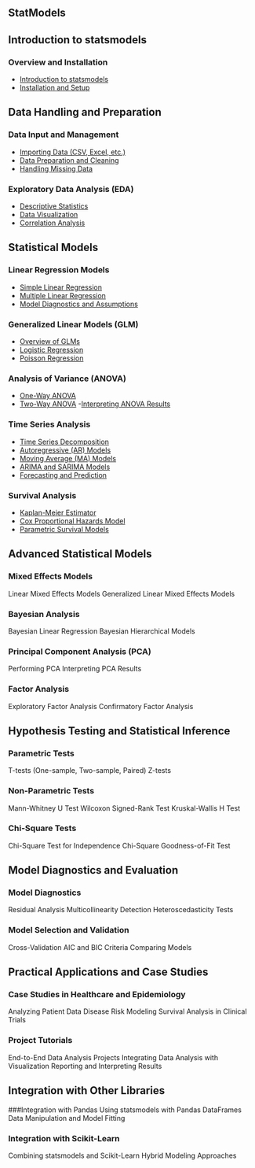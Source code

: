 ## StatModels

## Introduction to statsmodels

### Overview and Installation
- [Introduction to statsmodels](#)
- [Installation and Setup](#)

## Data Handling and Preparation

### Data Input and Management
- [Importing Data (CSV, Excel, etc.)](#)
- [Data Preparation and Cleaning](#)
- [Handling Missing Data](#)

### Exploratory Data Analysis (EDA)
- [Descriptive Statistics](#)
- [Data Visualization](#)
- [Correlation Analysis](#)

## Statistical Models

### Linear Regression Models
- [Simple Linear Regression](#)
- [Multiple Linear Regression](#)
- [Model Diagnostics and Assumptions](#)

### Generalized Linear Models (GLM)
- [Overview of GLMs](#)
- [Logistic Regression](#)
- [Poisson Regression](#)

### Analysis of Variance (ANOVA)
- [One-Way ANOVA](#)
- [Two-Way ANOVA](#)
-[Interpreting ANOVA Results](#)

### Time Series Analysis
- [Time Series Decomposition](#)
- [Autoregressive (AR) Models](#)
- [Moving Average (MA) Models](#)
- [ARIMA and SARIMA Models](#)
- [Forecasting and Prediction](#)

### Survival Analysis
- [Kaplan-Meier Estimator](#)
- [Cox Proportional Hazards Model](#)
- [Parametric Survival Models](#)

## Advanced Statistical Models

### Mixed Effects Models
Linear Mixed Effects Models
Generalized Linear Mixed Effects Models

### Bayesian Analysis
Bayesian Linear Regression
Bayesian Hierarchical Models

### Principal Component Analysis (PCA)
Performing PCA
Interpreting PCA Results

### Factor Analysis
Exploratory Factor Analysis
Confirmatory Factor Analysis

## Hypothesis Testing and Statistical Inference

### Parametric Tests
T-tests (One-sample, Two-sample, Paired)
Z-tests

### Non-Parametric Tests
Mann-Whitney U Test
Wilcoxon Signed-Rank Test
Kruskal-Wallis H Test

### Chi-Square Tests
Chi-Square Test for Independence
Chi-Square Goodness-of-Fit Test

## Model Diagnostics and Evaluation
### Model Diagnostics
Residual Analysis
Multicollinearity Detection
Heteroscedasticity Tests

### Model Selection and Validation
Cross-Validation
AIC and BIC Criteria
Comparing Models

## Practical Applications and Case Studies
### Case Studies in Healthcare and Epidemiology
Analyzing Patient Data
Disease Risk Modeling
Survival Analysis in Clinical Trials

### Project Tutorials
End-to-End Data Analysis Projects
Integrating Data Analysis with Visualization
Reporting and Interpreting Results

## Integration with Other Libraries

###Integration with Pandas
Using statsmodels with Pandas DataFrames
Data Manipulation and Model Fitting

### Integration with Scikit-Learn
Combining statsmodels and Scikit-Learn
Hybrid Modeling Approaches

